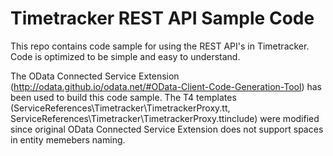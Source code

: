 Timetracker REST API Sample Code
===================

This repo contains code sample for using the REST API's in Timetracker. Code is optimized to be simple and easy to understand.

The OData Connected Service Extension (http://odata.github.io/odata.net/#OData-Client-Code-Generation-Tool) has been used to build this code sample.
The T4 templates (ServiceReferences\Timetracker\TimetrackerProxy.tt, ServiceReferences\Timetracker\TimetrackerProxy.ttinclude) were modified since original OData Connected Service Extension does not support spaces in entity memebers naming.
